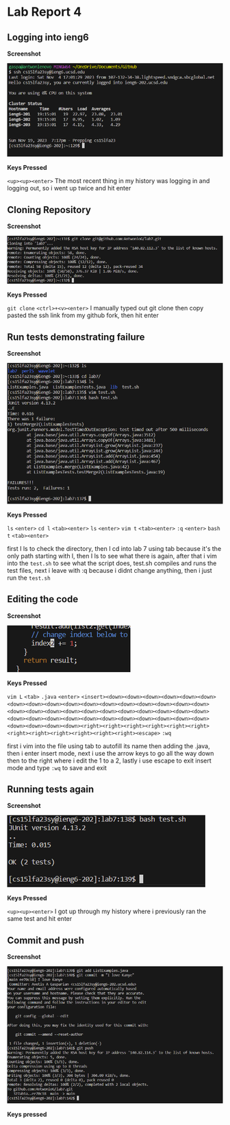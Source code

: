 # Lab Report 4


## Logging into ieng6

**Screenshot**

![image](https://raw.githubusercontent.com/AntwonioG/cse15l-lab-reports/main/screenshots/lab4image%20(1).png)

**Keys Pressed**

`<up><up><enter>`
The most recent thing in my history was logging in and logging out, so i went up twice and hit enter

## Cloning Repository

**Screenshot**

![image](https://raw.githubusercontent.com/AntwonioG/cse15l-lab-reports/main/screenshots/lab4image%20(2).png)

**Keys Pressed**

`git clone` `<ctrl>+<v><enter>`
I manually typed out git clone then copy pasted the ssh link from my github fork, then hit enter

## Run tests demonstrating failure

**Screenshot**

![image](https://raw.githubusercontent.com/AntwonioG/cse15l-lab-reports/main/screenshots/lab4image%20(3).png)


**Keys Pressed**

`ls` `<enter>` `cd l` `<tab><enter>` `ls` `<enter>` `vim t` `<tab><enter>` `:q` `<enter>` `bash t` `<tab><enter>`

first I ls to check the directory, then I cd into lab 7 using tab because it's the only path starting with l, then I ls to see what there is again, after that i vim into the `test.sh` to see what the script does, test.sh compiles and runs the test files, next i leave with :q because i didnt change anything, then i just run the `test.sh`

## Editing the code

**Screenshot**

![image](https://raw.githubusercontent.com/AntwonioG/cse15l-lab-reports/main/screenshots/lab4image%20(4).png)

**Keys Pressed**

`vim L` `<tab>` `.java` `<enter>` `<insert><down><down><down><down><down><down><down><down><down><down><down><down><down><down><down><down><down><down><down><down><down><down><down><down><down><down><down><down><down><down><down><down><down><down><down><down><down><down><down><down><down><down><down><right><right><right><right><right><right><right><right><right><right><right><right><escape>` `:wq`

first i vim into the file using tab to autofill its name then adding the .java, then i enter insert mode, next i use the arrow keys to go all the way down then to the right where i edit the 1 to a 2, lastly i use escape to exit insert mode and type `:wq` to save and exit

## Running tests again

**Screenshot**

![image](https://raw.githubusercontent.com/AntwonioG/cse15l-lab-reports/main/screenshots/lab4image%20(5).png)

**Keys Pressed**

`<up><up><enter>`
I got up through my history where i previously ran the same test and hit enter

## Commit and push

**Screenshot**

![image](https://raw.githubusercontent.com/AntwonioG/cse15l-lab-reports/main/screenshots/lab4image%20(6).png)

**Keys pressed**



